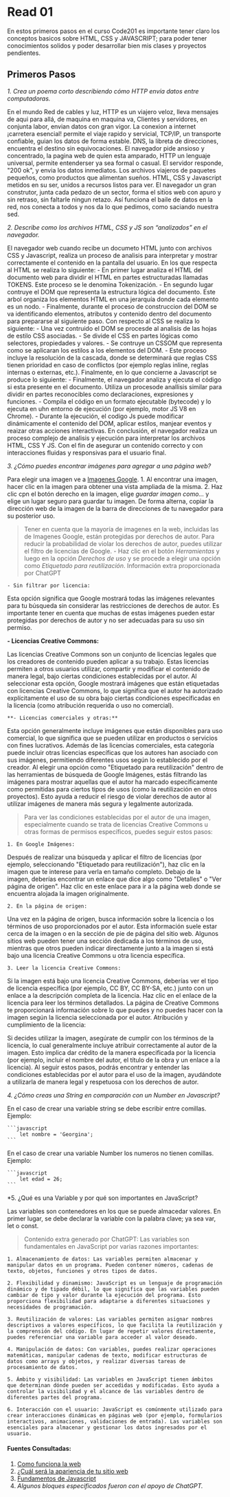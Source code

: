 # **Read 01**

En estos primeros pasos en el curso Code201 es importante tener claro los conceptos basicos sobre HTML, CSS y JAVASCRIPT; para poder tener conocimientos solidos y poder desarrollar bien mis clases y proyectos pendientes.

## **Primeros Pasos**

*1. Crea un poema corto describiendo cómo HTTP envía datos entre computadoras.*

En el mundo Red de cables y luz,
HTTP es un viajero veloz,
lleva mensajes de aqui para allá,
de maquina en maquina va,
Clientes y servidores, en conjunta labor,
envian datos con gran vigor.
La conexion a internet ¡carretera esencial!
permite el viaje rapido y servicial,
TCP/IP, un transporte confiable,
guian los datos de forma estable.
DNS, la libreta de direcciones,
encuentra el destino sin equivocaciones.
El navegador pide ansioso y concentrado,
la pagina web de quien esta amparado,
HTTP un lenguaje universal,
permite entenderser ya sea formal o casual.
El servidor responde, "200 ok",
y envia los datos inmediatos.
Los archivos viajeros de paquetes pequeños,
como productos que alimentan sueños.
HTML, CSS y Javascript metidos en su ser,
unidos a recursos listos para ver.
El navegador un gran construtor,
junta cada pedazo de un sector,
forma el sitios web con apuro y sin retraso,
sin faltarle ningun retazo.
Así funciona el baile de datos en la red,
nos conecta a todos y nos da lo que pedimos,
como saciando nuestra sed.

*2. Describe como los archivos HTML, CSS y JS son “analizados” en el navegador.*

El navegador web cuando recibe un documeto HTML junto con archivos CSS y Javascript, realiza un proceso de analisis para interpretar y mostrar correctamente el contenido en la pantalla del usuario.
En los que respecta al HTML se realiza lo siguiente:
    - En primer lugar analiza el HTML del documento web para dividir el HTML en partes estructuradas llamadas TOKENS. Este proceso se le denomina Tokenización.
    - En segundo lugar contruye el DOM que representa la estructura lógica del documento. Este arbol organiza los elementos HTML en una jerarquía donde cada elemento es un nodo.
    - Finalmente, durante el proceso de construccion del DOM se va identificando elementos, atributos y contenido dentro del documento para prepararse al siguiente paso.
Con respecto al CSS se realiza lo siguiente:
    - Una vez contruido el DOM se procesde al analisis de las hojas de estilo CSS asociadas.
    - Se divide el CSS en partes lógicas como selectores, propiedades y valores.
    - Se contruye un CSSOM que representa como se aplicaran los estilos a los elementos del DOM.
    - Este proceso incluye la resolución de la cascada, donde se determinará que reglas CSS tienen prioridad en caso de conflictos (por ejemplo reglas inline, reglas internas o externas, etc.).
Finalmente, en lo que concierne a Javascript se produce lo siguiente:
    - Finalmente, el navegador analiza y ejecuta el código si esta presente en el documento. Utiliza un procesode anallisis similar para dividir en partes reconocibles como declaraciones, expresiones y funciones.
    - Compila el código en un formato ejecutable (bytecode) y lo ejecuta en uhn entorno de ejecución (por ejemplo, motor JS V8 en Chrome).
    - Durante la ejecución, el codigo Js puede modificar dinámicamente el contenido del DOM, aplicar estilos, manjear eventos y reaizar otras acciones interactivas.
En conclusión, el navegador realiza un proceso complejo de analisis y ejecución para interpretar los archivos HTML, CSS Y JS. Con el fin de asegurar un contenido correcto y con interacciones fluidas y responsivas para el usuario final.

*3. ¿Cómo puedes encontrar imágenes para agregar a una página web?*

Para elegir una imagen ve a [Imagenes Google](https://www.google.com/imghp?gws_rd=ssl).
    1. Al encontrar una imagen, hacer clic en la imagen para obtener una vista ampliada de la misma.
    2. Haz clic cpn el botón derecho en la imagen, elige *guardar imagen como...* y elige un lugar seguro para guardar tu imagen. De forma alterna, copiar la dirección web de la imagen de la barra de direcciones de tu navegador para su posterior uso.

> Tener en cuenta que la mayoría de imagenes en la web, incluidas las de Imagenes Google, están protegidas por derechos de autor. Para reducir la probabilidad de violar los derechos de autor, puedes utilizar el filtro de licencias de Google.
    - Haz clic en el botón *Herramientas* y luego en la opción *Derechos de uso* y se procede a elegir una opción como *Etiquetado para reutilización*.
> Información extra proporcionada por ChatGPT

    - Sin filtrar por licencia:

Esta opción significa que Google mostrará todas las imágenes relevantes para tu búsqueda sin considerar las restricciones de derechos de autor. Es importante tener en cuenta que muchas de estas imágenes pueden estar protegidas por derechos de autor y no ser adecuadas para su uso sin permiso.

   **- Licencias Creative Commons:**

Las licencias Creative Commons son un conjunto de licencias legales que los creadores de contenido pueden aplicar a su trabajo. Estas licencias permiten a otros usuarios utilizar, compartir y modificar el contenido de manera legal, bajo ciertas condiciones establecidas por el autor.
Al seleccionar esta opción, Google mostrará imágenes que están etiquetadas con licencias Creative Commons, lo que significa que el autor ha autorizado explícitamente el uso de su obra bajo ciertas condiciones especificadas en la licencia (como atribución requerida o uso no comercial).

    **- Licencias comerciales y otras:**

Esta opción generalmente incluye imágenes que están disponibles para uso comercial, lo que significa que se pueden utilizar en productos o servicios con fines lucrativos.
Además de las licencias comerciales, esta categoría puede incluir otras licencias específicas que los autores han asociado con sus imágenes, permitiendo diferentes usos según lo establecido por el creador.
Al elegir una opción como "Etiquetado para reutilización" dentro de las herramientas de búsqueda de Google Imágenes, estás filtrando las imágenes para mostrar aquellas que el autor ha marcado específicamente como permitidas para ciertos tipos de usos (como la reutilización en otros proyectos). Esto ayuda a reducir el riesgo de violar derechos de autor al utilizar imágenes de manera más segura y legalmente autorizada.

> Para ver las condiciones establecidas por el autor de una imagen, especialmente cuando se trata de licencias Creative Commons u otras formas de permisos específicos, puedes seguir estos pasos:

    1. En Google Imágenes:

Después de realizar una búsqueda y aplicar el filtro de licencias (por ejemplo, seleccionando "Etiquetado para reutilización"), haz clic en la imagen que te interese para verla en tamaño completo.
Debajo de la imagen, deberías encontrar un enlace que dice algo como "Detalles" o "Ver página de origen". Haz clic en este enlace para ir a la página web donde se encuentra alojada la imagen originalmente.

    2. En la página de origen:

Una vez en la página de origen, busca información sobre la licencia o los términos de uso proporcionados por el autor. Esta información suele estar cerca de la imagen o en la sección de pie de página del sitio web.
Algunos sitios web pueden tener una sección dedicada a los términos de uso, mientras que otros pueden indicar directamente junto a la imagen si está bajo una licencia Creative Commons u otra licencia específica.

    3. Leer la licencia Creative Commons:

Si la imagen está bajo una licencia Creative Commons, deberías ver el tipo de licencia específica (por ejemplo, CC BY, CC BY-SA, etc.) junto con un enlace a la descripción completa de la licencia.
Haz clic en el enlace de la licencia para leer los términos detallados. La página de Creative Commons te proporcionará información sobre lo que puedes y no puedes hacer con la imagen según la licencia seleccionada por el autor.
Atribución y cumplimiento de la licencia:

Si decides utilizar la imagen, asegúrate de cumplir con los términos de la licencia, lo cual generalmente incluye atribuir correctamente al autor de la imagen. Esto implica dar crédito de la manera especificada por la licencia (por ejemplo, incluir el nombre del autor, el título de la obra y un enlace a la licencia).
Al seguir estos pasos, podrás encontrar y entender las condiciones establecidas por el autor para el uso de la imagen, ayudándote a utilizarla de manera legal y respetuosa con los derechos de autor.

*4. ¿Cómo creas una String en comparación con un Number en Javascript?*

En el caso de crear una variable string se debe escribir entre comillas.
    Ejemplo:

    ```javascript
        let nombre = 'Georgina';
    ```
En el caso de crear una variable Number los numeros no tienen comillas.
    Ejemplo:

    ```javascript
        let edad = 26;
    ```
*5. ¿Qué es una Variable y por qué son importantes en JavaScript?

Las variables son contenedores en los que se puede almacedar valores. En primer lugar, se debe declarar la variable con la palabra clave; ya sea var, let o const.

> Contenido extra generado por ChatGPT:
Las variables son fundamentales en JavaScript por varias razones importantes:

    1. Almacenamiento de datos: Las variables permiten almacenar y manipular datos en un programa. Pueden contener números, cadenas de texto, objetos, funciones y otros tipos de datos.

    2. Flexibilidad y dinamismo: JavaScript es un lenguaje de programación dinámico y de tipado débil, lo que significa que las variables pueden cambiar de tipo y valor durante la ejecución del programa. Esto proporciona flexibilidad para adaptarse a diferentes situaciones y necesidades de programación.

    3. Reutilización de valores: Las variables permiten asignar nombres descriptivos a valores específicos, lo que facilita la reutilización y la comprensión del código. En lugar de repetir valores directamente, puedes referenciar una variable para acceder al valor deseado.

    4. Manipulación de datos: Con variables, puedes realizar operaciones matemáticas, manipular cadenas de texto, modificar estructuras de datos como arrays y objetos, y realizar diversas tareas de procesamiento de datos.

    5. Ámbito y visibilidad: Las variables en JavaScript tienen ámbitos que determinan dónde pueden ser accedidas y modificadas. Esto ayuda a controlar la visibilidad y el alcance de las variables dentro de diferentes partes del programa.

    6. Interacción con el usuario: JavaScript es comúnmente utilizado para crear interacciones dinámicas en páginas web (por ejemplo, formularios interactivos, animaciones, validaciones de entrada). Las variables son esenciales para almacenar y gestionar los datos ingresados por el usuario.

#### **Fuentes Consultadas:**

1. [Como funciona la web](https://developer.mozilla.org/es/docs/Learn/Getting_started_with_the_web/How_the_Web_works)
2. [¿Cuál será la apariencia de tu sitio web](https://developer.mozilla.org/es/docs/Learn/Getting_started_with_the_web/What_will_your_website_look_like)
3. [Fundamentos de Javascript](https://developer.mozilla.org/es/docs/Learn/Getting_started_with_the_web/JavaScript_basics)
4. *Algunos bloques especificados fueron con el apoyo de ChatGPT.*
